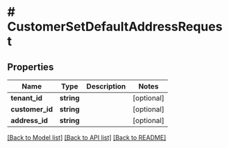 # # CustomerSetDefaultAddressRequest


## Properties


Name | Type | Description | Notes
------------ | ------------- | ------------- | -------------
**tenant_id**| **string** |   | [optional]
**customer_id**| **string** |   | [optional]
**address_id**| **string** |   | [optional]


[[Back to Model list]](../../README.md#models) [[Back to API list]](../../README.md#endpoints) [[Back to README]](../../README.md)